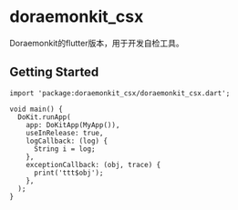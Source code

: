 
# doraemonkit_csx
Doraemonkit的flutter版本，用于开发自检工具。

## Getting Started
```
import 'package:doraemonkit_csx/doraemonkit_csx.dart';

void main() {
  DoKit.runApp(
    app: DoKitApp(MyApp()),
    useInRelease: true,
    logCallback: (log) {
      String i = log;
    },
    exceptionCallback: (obj, trace) {
      print('ttt$obj');
    },
  );
}
```